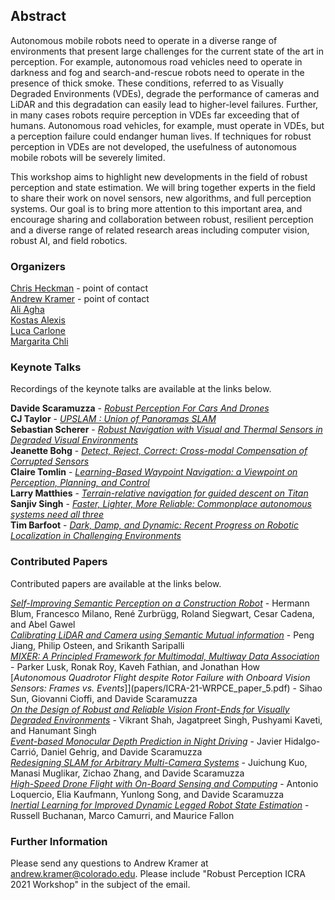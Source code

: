 ## Abstract

Autonomous mobile robots need to operate in a diverse range of environments that present large challenges for the current state of the art in perception. For example, autonomous road vehicles need to operate in darkness and fog and search-and-rescue robots need to operate in the presence of thick smoke. These conditions, referred to as Visually Degraded Environments (VDEs), degrade the performance of cameras and LiDAR and this degradation can easily lead to higher-level failures. Further, in many cases robots require perception in VDEs far exceeding that of humans. Autonomous road vehicles, for example, must operate in VDEs, but a perception failure could endanger human lives. If techniques for robust perception in VDEs are not developed, the usefulness of autonomous mobile robots will be severely limited.

This workshop aims to highlight new developments in the field of robust perception and state estimation. We will bring together experts in the field to share their work on novel sensors, new algorithms, and full perception systems. Our goal is to bring more attention to this important area, and encourage sharing and collaboration between robust, resilient perception and a diverse range of related research areas including computer vision, robust AI, and field robotics.


### Organizers
[Chris Heckman](http://www.ristoffer.ch/) - point of contact  
[Andrew Kramer](http://www.andrewjkramer.net/) - point of contact  
[Ali Agha](http://aliagha.site/)  
[Kostas Alexis](http://www.kostasalexis.com/)  
[Luca Carlone](https://lucacarlone.mit.edu/)  
[Margarita Chli](http://www.v4rl.ethz.ch)  


### Keynote Talks
Recordings of the keynote talks are available at the links below.

**Davide Scaramuzza** - [*Robust Perception For Cars And Drones*](https://youtu.be/s5LL0NYbI-U)  
**CJ Taylor** - [*UPSLAM : Union of Panoramas SLAM*](https://youtu.be/zR2uR1hCcL0)  
**Sebastian Scherer** - [*Robust  Navigation  with  Visual  and  Thermal  Sensors  in Degraded Visual Environments*](https://youtu.be/KH5_eCivG7M)  
**Jeanette Bohg** - [*Detect, Reject, Correct: Cross-modal Compensation of Corrupted Sensors*](https://youtu.be/fTwtz_aXnD8)  
**Claire Tomlin** - [*Learning-Based Waypoint Navigation: a Viewpoint on Perception, Planning, and Control*](https://youtu.be/wg-D-KTbtnw)  
**Larry Matthies** - [*Terrain-relative navigation for guided descent on Titan*](https://youtu.be/KFyl3MlLv1Y)  
**Sanjiv Singh** - [*Faster, Lighter, More Reliable: Commonplace autonomous systems need all three*](https://youtu.be/eti0Txui89k)  
**Tim Barfoot** - [*Dark,  Damp,  and  Dynamic:  Recent  Progress  on  Robotic Localization in Challenging Environments*](https://youtu.be/KUKGSwTZ9CI)


### Contributed Papers
Contributed papers are available at the links below.

[*Self-Improving Semantic Perception on a Construction Robot*](papers/ICRA-21-WRPCE_paper_1.pdf) - Hermann Blum, Francesco Milano, René Zurbrügg, Roland Siegwart, Cesar Cadena, and Abel Gawel  
[*Calibrating LiDAR and Camera using Semantic Mutual information*](papers/ICRA-21-WRPCE_paper_2.pdf) - 	Peng Jiang, Philip Osteen, and Srikanth Saripalli  
[*MIXER: A Principled Framework for Multimodal, Multiway Data Association*](papers/ICRA-21-WRPCE_paper_3.pdf) - Parker Lusk, Ronak Roy, Kaveh Fathian, and Jonathan How  
[*Autonomous Quadrotor Flight despite Rotor Failure with Onboard Vision Sensors: Frames vs. Events*]](papers/ICRA-21-WRPCE_paper_5.pdf) - 	Sihao Sun, Giovanni Cioffi, and Davide Scaramuzza  
[*On the Design of Robust and Reliable Vision Front-Ends for Visually Degraded Environments*](papers/ICRA-21-WRPCE_paper_6.pdf) - 	Vikrant Shah, Jagatpreet Singh, Pushyami Kaveti, and Hanumant Singh  
[*Event-based Monocular Depth Prediction in Night Driving*](papers/ICRA-21-WRPCE_paper_7.pdf) - 	Javier Hidalgo-Carrió, Daniel Gehrig, and Davide Scaramuzza  
[*Redesigning SLAM for Arbitrary Multi-Camera Systems*](papers/ICRA-21-WRPCE_paper_8.pdf) - 	Juichung Kuo, Manasi Muglikar, Zichao Zhang, and Davide Scaramuzza  
[*High-Speed Drone Flight with On-Board Sensing and Computing*](papers/ICRA-21-WRPCE_paper_9.pdf) - Antonio Loquercio, Elia Kaufmann, Yunlong Song, and Davide Scaramuzza  
[*Inertial Learning for Improved Dynamic Legged Robot State Estimation*](papers/ICRA-21-WRPCE_paper_10.pdf) - 	Russell Buchanan, Marco Camurri, and Maurice Fallon  


### Further Information
Please send any questions to Andrew Kramer at [andrew.kramer@colorado.edu](andrew.kramer@colorado.edu). Please include "Robust Perception ICRA 2021 Workshop" in the subject of the email.
